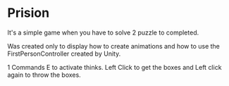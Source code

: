 # Prision
It's a simple game when you have to solve 2 puzzle to completed.

Was created only to display how to create animations and how to use the FirstPersonController created by Unity.

1 Commands
E to activate thinks.
Left Click to get the boxes and Left click again to throw the boxes.

